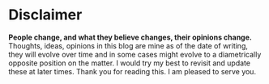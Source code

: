 # Disclaimer

**People change, and what they believe changes, their opinions change.** Thoughts, ideas, opinions in this blog are mine as of the date of writing, they will evolve over time and in some cases might evolve to a diametrically opposite position on the matter. I would try my best to revisit and update these at later times. Thank  you for reading this. I am pleased to serve you.